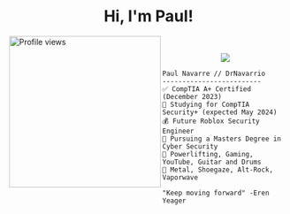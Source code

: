 <h1 align="center">
Hi, I'm Paul!
 </h1>
 <!--<img src="[https://komarev.com/ghpvc/?username=Taviitt&label=Profile%20Views&color=0e75b6&style=flat](https://f4.bcbits.com/img/a3601098701_16.jpg)" align='right' alt="Taviitt" />-->
 <img src="https://f4.bcbits.com/img/a3601098701_16.jpg" alt="Profile views" width='274' align='left'/></a> 
<br/>

<!-- Typing SVG by DenverCoder1 - https://github.com/DenverCoder1/readme-typing-svg -->
<p align="center">
  <a href="https://github.com/DenverCoder1/readme-typing-svg"><img src="https://readme-typing-svg.herokuapp.com?lines=Cyber+Security+Student;CompTIA+Certified;Python,+LUA,+JavaScript;&center=true&width=380&height=45"></a>
</p>

```
Paul Navarre // DrNavarrio
-------------------------
✅ CompTIA A+ Certified (December 2023)
🏹 Studying for CompTIA Security+ (expected May 2024)
💰 Future Roblox Security Engineer
📓 Pursuing a Masters Degree in Cyber Security
🎯 Powerlifting, Gaming, YouTube, Guitar and Drums
🎵 Metal, Shoegaze, Alt-Rock, Vaporwave

"Keep moving forward" -Eren Yeager
```
